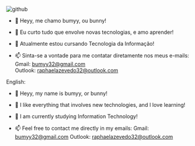 ![github](https://img.shields.io/badge/GitHub-000000?style=for-the-badge&logo=GitHub&logoColor=white)

- 👋 Heyy, me chamo bumyy, ou bunny!



- 👀 Eu curto tudo que envolve novas tecnologias, e amo aprender!



- 🌱 Atualmente estou cursando Tecnologia da Informação!





- 📫 Sinta-se a vontade para me contatar diretamente nos meus e-mails:
Gmail: bumyy32@gmail.com  
Outlook: raphaelazevedo32@outlook.com

English:

- 👋 Heyy, my name is bumyy, or bunny!



- 👀 I like everything that involves new technologies, and I love learning!



- 🌱 I am currently studying Information Technology!





- 📫 Feel free to contact me directly in my emails:
Gmail: bumyy32@gmail.com
Outlook: raphaelazevedo32@outlook.com
